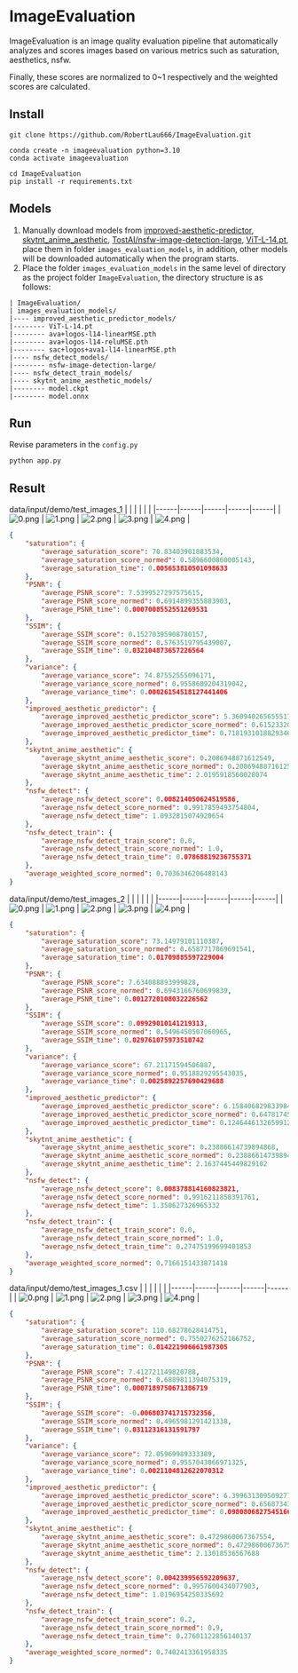 # ImageEvaluation
ImageEvaluation is an image quality evaluation pipeline that automatically analyzes and scores images based on various metrics such as saturation, aesthetics, nsfw. 

Finally, these scores are normalized to 0~1 respectively and the weighted scores are calculated.
## Install
```shell
git clone https://github.com/RobertLau666/ImageEvaluation.git

conda create -n imageevaluation python=3.10
conda activate imageevaluation

cd ImageEvaluation
pip install -r requirements.txt
```
## Models
1. Manually download models from [improved-aesthetic-predictor](https://github.com/christophschuhmann/improved-aesthetic-predictor), [skytnt_anime_aesthetic](https://huggingface.co/skytnt/anime-aesthetic/tree/main), [TostAI/nsfw-image-detection-large](https://huggingface.co/TostAI/nsfw-image-detection-large/tree/main), [ViT-L-14.pt](https://openaipublic.azureedge.net/clip/models/b8cca3fd41ae0c99ba7e8951adf17d267cdb84cd88be6f7c2e0eca1737a03836/ViT-L-14.pt), place them in folder ```images_evaluation_models```, in addition, other models will be downloaded automatically when the program starts.
2. Place the folder ```images_evaluation_models``` in the same level of directory as the project folder ```ImageEvaluation```, the directory structure is as follows:
```
| ImageEvaluation/
| images_evaluation_models/
|---- improved_aesthetic_predictor_models/
|-------- ViT-L-14.pt
|-------- ava+logos-l14-linearMSE.pth
|-------- ava+logos-l14-reluMSE.pth
|-------- sac+logos+ava1-l14-linearMSE.pth
|---- nsfw_detect_models/
|-------- nsfw-image-detection-large/
|---- nsfw_detect_train_models/
|---- skytnt_anime_aesthetic_models/
|-------- model.ckpt
|-------- model.onnx
```
## Run
Revise parameters in the ```config.py```
```
python app.py
```
## Result
data/input/demo/test_images_1
|  |  |  |  |  |
|------|------|------|------|------|
| ![0.png](data/input/demo/test_images_1/0.png) | ![1.png](data/input/demo/test_images_1/1.png) | ![2.png](data/input/demo/test_images_1/2.png) | ![3.png](data/input/demo/test_images_1/3.png) | ![4.png](data/input/demo/test_images_1/4.png) | 
```json
{
    "saturation": {
        "average_saturation_score": 70.83403901883534,
        "average_saturation_score_normed": 0.5896600860005143,
        "average_saturation_time": 0.005653810501098633
    },
    "PSNR": {
        "average_PSNR_score": 7.5399527297575615,
        "average_PSNR_score_normed": 0.6914899355883903,
        "average_PSNR_time": 0.0007008552551269531
    },
    "SSIM": {
        "average_SSIM_score": 0.15270395908780157,
        "average_SSIM_score_normed": 0.5763519795439007,
        "average_SSIM_time": 0.032104873657226564
    },
    "variance": {
        "average_variance_score": 74.87552555096171,
        "average_variance_score_normed": 0.9558609204319042,
        "average_variance_time": 0.00026154518127441406
    },
    "improved_aesthetic_predictor": {
        "average_improved_aesthetic_predictor_score": 5.360940265655517,
        "average_improved_aesthetic_predictor_score_normed": 0.6152332070890697,
        "average_improved_aesthetic_predictor_time": 0.7181931018829346
    },
    "skytnt_anime_aesthetic": {
        "average_skytnt_anime_aesthetic_score": 0.2086948871612549,
        "average_skytnt_anime_aesthetic_score_normed": 0.2086948871612549,
        "average_skytnt_anime_aesthetic_time": 2.0195918560028074
    },
    "nsfw_detect": {
        "average_nsfw_detect_score": 0.008214050624519586,
        "average_nsfw_detect_score_normed": 0.9917859493754804,
        "average_nsfw_detect_time": 1.0932815074920654
    },
    "nsfw_detect_train": {
        "average_nsfw_detect_train_score": 0.0,
        "average_nsfw_detect_train_score_normed": 1.0,
        "average_nsfw_detect_train_time": 0.07868819236755371
    },
    "average_weighted_score_normed": 0.7036346206488143
}
```

data/input/demo/test_images_2
|  |  |  |  |  |
|------|------|------|------|------|
| ![0.png](data/input/demo/test_images_2/0.png) | ![1.png](data/input/demo/test_images_2/1.png) | ![2.png](data/input/demo/test_images_2/2.png) | ![3.png](data/input/demo/test_images_2/3.png) | ![4.png](data/input/demo/test_images_2/4.png) | 
```json
{
    "saturation": {
        "average_saturation_score": 73.14979101110387,
        "average_saturation_score_normed": 0.6587717069691541,
        "average_saturation_time": 0.01709885597229004
    },
    "PSNR": {
        "average_PSNR_score": 7.634088893999828,
        "average_PSNR_score_normed": 0.6943166760699839,
        "average_PSNR_time": 0.0012720108032226562
    },
    "SSIM": {
        "average_SSIM_score": 0.09929010141219313,
        "average_SSIM_score_normed": 0.5496450507060965,
        "average_SSIM_time": 0.029761075973510742
    },
    "variance": {
        "average_variance_score": 67.21171594506887,
        "average_variance_score_normed": 0.9518829295543035,
        "average_variance_time": 0.0025892257690429688
    },
    "improved_aesthetic_predictor": {
        "average_improved_aesthetic_predictor_score": 6.158406829833984,
        "average_improved_aesthetic_predictor_score_normed": 0.6478174505594718,
        "average_improved_aesthetic_predictor_time": 0.12464461326599122
    },
    "skytnt_anime_aesthetic": {
        "average_skytnt_anime_aesthetic_score": 0.23886614739894868,
        "average_skytnt_anime_aesthetic_score_normed": 0.23886614739894868,
        "average_skytnt_anime_aesthetic_time": 2.1637445449829102
    },
    "nsfw_detect": {
        "average_nsfw_detect_score": 0.008378814160823821,
        "average_nsfw_detect_score_normed": 0.9916211858391761,
        "average_nsfw_detect_time": 1.350627326965332
    },
    "nsfw_detect_train": {
        "average_nsfw_detect_train_score": 0.0,
        "average_nsfw_detect_train_score_normed": 1.0,
        "average_nsfw_detect_train_time": 0.27475199699401853
    },
    "average_weighted_score_normed": 0.7166151433871418
}
```

data/input/demo/test_images_1.csv
|  |  |  |  |  |
|------|------|------|------|------|
| ![0.png](https://ali-us-sync-image.oss-us-east-1.aliyuncs.com/linky_imggen_ugc_fast/6153196_2130_26854028_1735193596652262465.webp) | ![1.png](https://ali-us-sync-image.oss-us-east-1.aliyuncs.com/linky_imggen_ugc_fast/6153196_2130_26854028_1735193596659913873.webp) | ![2.png](https://ali-us-sync-image.oss-us-east-1.aliyuncs.com/linky_imggen_ugc_fast/6153196_2130_26854028_1735193596621611725.webp) | ![3.png](https://ali-us-sync-image.oss-us-east-1.aliyuncs.com/linky_imggen_ugc_fast/6153196_2130_26854028_1735193596643293286.webp) | ![4.png](https://ali-us-sync-image.oss-us-east-1.aliyuncs.com/linky_imggen_ugc/6674062_2112_26854026_1735193594012334015.webp) | 
```json
{
    "saturation": {
        "average_saturation_score": 110.68278628414751,
        "average_saturation_score_normed": 0.7550276252166752,
        "average_saturation_time": 0.014221906661987305
    },
    "PSNR": {
        "average_PSNR_score": 7.412721149820788,
        "average_PSNR_score_normed": 0.6889811394075319,
        "average_PSNR_time": 0.0007189750671386719
    },
    "SSIM": {
        "average_SSIM_score": -0.006803741715732356,
        "average_SSIM_score_normed": 0.4965981291421338,
        "average_SSIM_time": 0.03112316131591797
    },
    "variance": {
        "average_variance_score": 72.05969989333389,
        "average_variance_score_normed": 0.9557043066971325,
        "average_variance_time": 0.0021104812622070312
    },
    "improved_aesthetic_predictor": {
        "average_improved_aesthetic_predictor_score": 6.399631309509277,
        "average_improved_aesthetic_predictor_score_normed": 0.6568734389586496,
        "average_improved_aesthetic_predictor_time": 0.0980806827545166
    },
    "skytnt_anime_aesthetic": {
        "average_skytnt_anime_aesthetic_score": 0.4729860067367554,
        "average_skytnt_anime_aesthetic_score_normed": 0.4729860067367554,
        "average_skytnt_anime_aesthetic_time": 2.13018536567688
    },
    "nsfw_detect": {
        "average_nsfw_detect_score": 0.004239956592209637,
        "average_nsfw_detect_score_normed": 0.9957600434077903,
        "average_nsfw_detect_time": 1.0196954250335692
    },
    "nsfw_detect_train": {
        "average_nsfw_detect_train_score": 0.2,
        "average_nsfw_detect_train_score_normed": 0.9,
        "average_nsfw_detect_train_time": 0.27601122856140137
    },
    "average_weighted_score_normed": 0.7402413361958335
}
```